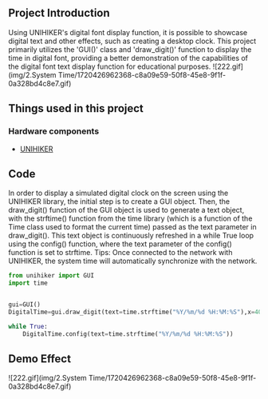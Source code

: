 ## Project Introduction
Using UNIHIKER's digital font display function, it is possible to showcase digital text and other effects, such as creating a desktop clock. This project primarily utilizes the 'GUI()' class and 'draw_digit()' function to display the time in digital font, providing a better demonstration of the capabilities of the digital font text display function for educational purposes.
![222.gif](img/2.System Time/1720426962368-c8a09e59-50f8-45e8-9f1f-0a328bd4c8e7.gif)
## Things used in this project
### Hardware components

- [UNIHIKER](https://www.dfrobot.com/product-2691.html)
## Code
In order to display a simulated digital clock on the screen using the UNIHIKER library, the initial step is to create a GUI object. Then, the draw_digit() function of the GUI object is used to generate a text object, with the strftime() function from the time library (which is a function of the Time class used to format the current time) passed as the text parameter in draw_digit(). This text object is continuously refreshed in a while True loop using the config() function, where the text parameter of the config() function is set to strftime.
Tips: Once connected to the network with UNIHIKER, the system time will automatically synchronize with the network.
```python
from unihiker import GUI
import time


gui=GUI()
DigitalTime=gui.draw_digit(text=time.strftime("%Y/%m/%d %H:%M:%S"),x=40,y=150,font_size=10, color="#0000FF")

while True:
    DigitalTime.config(text=time.strftime("%Y/%m/%d %H:%M:%S"))
```
## Demo Effect
![222.gif](img/2.System Time/1720426962368-c8a09e59-50f8-45e8-9f1f-0a328bd4c8e7.gif)
